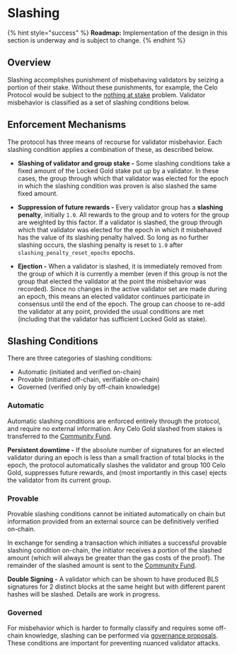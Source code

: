 # Slashing

{% hint style="success" %}
**Roadmap:** Implementation of the design in this section is underway and is subject to change.
{% endhint %}

## Overview

Slashing accomplishes punishment of misbehaving validators by seizing a portion of their stake. Without these punishments, for example, the Celo Protocol would be subject to the [nothing at stake](https://github.com/ethereum/wiki/wiki/Proof-of-Stake-FAQ#what-is-the-nothing-at-stake-problem-and-how-can-it-be-fixed) problem. Validator misbehavior is classified as a set of slashing conditions below.

## Enforcement Mechanisms

The protocol has three means of recourse for validator misbehavior. Each slashing condition applies a combination of these, as described below.

* **Slashing of validator and group stake -** Some slashing conditions take a fixed amount of the Locked Gold stake put up by a validator. In these cases, the group through which that validator was elected for the epoch in which the slashing condition was proven is also slashed the same fixed amount.

* **Suppression of future rewards -** Every validator group has a **slashing penalty**, initially `1.0`. All rewards to the group and to voters for the group are weighted by this factor. If a validator is slashed, the group through which that validator was elected for the epoch in which it misbehaved has the value of its slashing penalty halved. So long as no further slashing occurs, the slashing penalty is reset to `1.0` after `slashing_penalty_reset_epochs` epochs.

* **Ejection -** When a validator is slashed, it is immediately removed from the group of which it is currently a member (even if this group is not the group that elected the validator at the point the misbehavior was recorded). Since no changes in the active validator set are made during an epoch, this means an elected validator continues participate in consensus until the end of the epoch. The group can choose to re-add the validator at any point, provided the usual conditions are met (including that the validator has sufficient Locked Gold as stake).

## Slashing Conditions

There are three categories of slashing conditions:

* Automatic \(initiated and verified on-chain\)
* Provable \(initiated off-chain, verifiable on-chain\)
* Governed \(verified only by off-chain knowledge\)

### Automatic

Automatic slashing conditions are enforced entirely through the protocol, and require no external information. Any Celo Gold slashed from stakes is transferred to the [Community Fund](community-fund.md).

**Persistent downtime -** If the absolute number of signatures for an elected validator during an epoch is less than a small fraction of total blocks in the epoch, the protocol automatically slashes the validator and group 100 Celo Gold, suppresses future rewards, and (most importantly in this case) ejects the validator from its current group.

### Provable

Provable slashing conditions cannot be initiated automatically on chain but information provided from an external source can be definitively verified on-chain.

In exchange for sending a transaction which initiates a successful provable slashing condition  on-chain, the initiator receives a portion of the slashed amount (which will always be greater than the gas costs of the proof). The remainder of the slashed amount is sent to the [Community Fund](community-fund.md).

**Double Signing -** A validator which can be shown to have produced BLS signatures for 2 distinct blocks at the same height but with different parent hashes will be slashed. Details are work in progress.

### **Governed**

For misbehavior which is harder to formally classify and requires some off-chain knowledge, slashing can be performed via [governance proposals](../governance.md). These conditions are important for preventing nuanced validator attacks.
